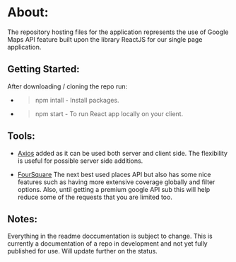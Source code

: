 # About:

The repository hosting files for the application represents the use of Google Maps API feature built upon the library ReactJS for our single page application.

## Getting Started:

After downloading / cloning the repo run:
- > npm intall - Install packages.
- > npm start - To run React app locally on your client.

## Tools:
- [Axios](https://github.com/axios/axios) added as it can be used both server and client side. The flexibility is useful for possible server side additions.

- [FourSquare](https://developer.foursquare.com/) The next best used places API but also has some nice features such as having more extensive coverage globally and filter options. Also, until getting a premium google API sub this will help reduce some of the requests that you are limited too.

## Notes:

Everything in the readme doccumentation is subject to change. This is currently a documentation of a repo in development and not yet fully published for use. Will update further on the status. 